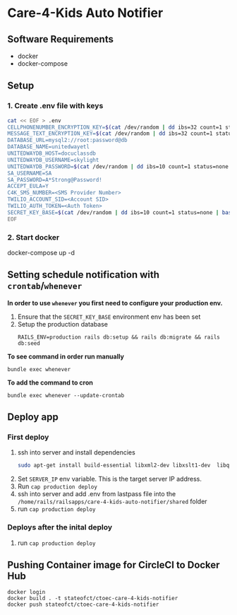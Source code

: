# Care-4-Kids Auto Notifier

## Software Requirements 
* docker
* docker-compose

## Setup

### 1. Create .env file with keys
```bash 
cat << EOF > .env
CELLPHONENUMBER_ENCRYPTION_KEY=$(cat /dev/random | dd ibs=32 count=1 status=none | base64)
MESSAGE_TEXT_ENCRYPTION_KEY=$(cat /dev/random | dd ibs=32 count=1 status=none | base64)
DATABASE_URL=mysql2://root:password@db
DATABASE_NAME=unitedwayetl
UNITEDWAYDB_HOST=docuclassdb
UNITEDWAYDB_USERNAME=skylight
UNITEDWAYDB_PASSWORD=$(cat /dev/random | dd ibs=10 count=1 status=none | base64)
SA_USERNAME=SA
SA_PASSWORD=A*Strong@Password!
ACCEPT_EULA=Y
C4K_SMS_NUMBER=<SMS Provider Number>
TWILIO_ACCOUNT_SID=<Account SID>
TWILIO_AUTH_TOKEN=<Auth Token>
SECRET_KEY_BASE=$(cat /dev/random | dd ibs=10 count=1 status=none | base64)
EOF
```

### 2. Start docker
docker-compose up -d


## Setting schedule notification with `crontab`/`whenever`

**In order to use `whenever` you first need to configure your production env.**
1. Ensure that the `SECRET_KEY_BASE` environment env has been set
2. Setup the production database
    ```
    RAILS_ENV=production rails db:setup && rails db:migrate && rails db:seed
    ```

**To see command in order run manually**
```
bundle exec whenever
```

**To add the command to cron**
```
bundle exec whenever --update-crontab
``` 

## Deploy app
### First deploy
1. ssh into server and install dependencies
    ``` bash
    sudo apt-get install build-essential libxml2-dev libxslt1-dev  libqtwebkit4  libqt4-dev xvfb libmysqlclient-dev
    ```
1. Set `SERVER_IP` env variable. This is the target server IP address.
1. Run `cap production deploy` 
1. ssh into server and add .env from lastpass file into the `/home/rails/railsapps/care-4-kids-auto-notifier/shared` folder
1. run `cap production deploy`

### Deploys after the inital deploy
1. run `cap production deploy`


## Pushing Container image for CircleCI to Docker Hub
```
docker login
docker build . -t stateofct/ctoec-care-4-kids-notifier
docker push stateofct/ctoec-care-4-kids-notifier
```
